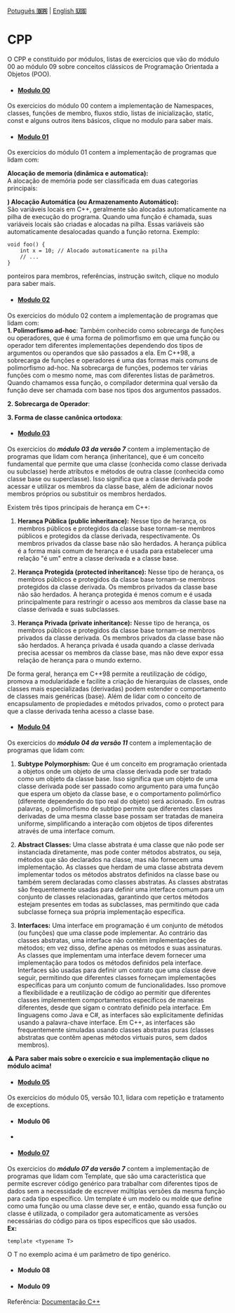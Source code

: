 <a href="" target="_blank">Potuguês **🇧🇷**</a> | <a href="./README_en.md" target="_blank">English **🇺🇸**</a>

# CPP

O CPP e constituido por módulos, listas de exercicios que vão do módulo 00 ao módulo 09 sobre conceitos clássicos de Programação Orientada a Objetos (POO).

- #### [Modulo 00](https://github.com/luciana-pereira/cpp/tree/master/cpp00)
Os exercicios do módulo 00 contem a implementação de Namespaces, classes, funções de membro, fluxos stdio, listas de inicialização, static, const e alguns outros itens básicos, clique no modulo para saber mais.

- #### [Modulo 01](https://github.com/luciana-pereira/cpp/tree/master/cpp01)
Os exercicios do módulo 01 contem a implementação de programas que lidam com:

**Alocação de memoria (dinâmica e automatica):**</br>
A alocação de memória pode ser classificada em duas categorias principais:

 **) Alocação Automática (ou Armazenamento Automático):** </br>
 São variáveis locais em C++, geralmente são alocadas automaticamente na pilha de execução do programa. Quando uma função é chamada, suas variáveis locais são criadas e alocadas na pilha. Essas variáveis são automaticamente desalocadas quando a função retorna.
Exemplo:
```
void foo() {
    int x = 10; // Alocado automaticamente na pilha
    // ...
}
```
ponteiros para membros, referências, instrução switch, clique no modulo para saber mais.

- #### [Modulo 02](https://github.com/luciana-pereira/cpp/tree/master/cpp02)
Os exercicios do módulo 02 contem a implementação de programas que lidam com:</br>
**1. Polimorfismo ad-hoc**:
Também conhecido como sobrecarga de funções ou operadores, que é uma forma de polimorfismo em que uma função ou operador tem diferentes implementações dependendo dos tipos de argumentos ou operandos que são passados a ela. Em C++98, a sobrecarga de funções e operadores é uma das formas mais comuns de polimorfismo ad-hoc.
Na sobrecarga de funções, podemos ter várias funções com o mesmo nome, mas com diferentes listas de parâmetros. Quando chamamos essa função, o compilador determina qual versão da função deve ser chamada com base nos tipos dos argumentos passados. 

**2. Sobrecarga de Operador**: 

**3. Forma de classe canônica ortodoxa**:

- #### [Modulo 03](https://github.com/luciana-pereira/cpp/tree/master/cpp03)
Os exercicios do _**módulo 03 da versão 7**_ contem a implementação de programas que lidam com herança (inheritance), que é um conceito fundamental que permite que uma classe (conhecida como classe derivada ou subclasse) herde atributos e métodos de outra classe (conhecida como classe base ou superclasse). Isso significa que a classe derivada pode acessar e utilizar os membros da classe base, além de adicionar novos membros próprios ou substituir os membros herdados.

Existem três tipos principais de herança em C++:

1. **Herança Pública (public inheritance):** Nesse tipo de herança, os membros públicos e protegidos da classe base tornam-se membros públicos e protegidos da classe derivada, respectivamente. Os membros privados da classe base não são herdados. A herança pública é a forma mais comum de herança e é usada para estabelecer uma relação "é um" entre a classe derivada e a classe base.

2. **Herança Protegida (protected inheritance):** Nesse tipo de herança, os membros públicos e protegidos da classe base tornam-se membros protegidos da classe derivada. Os membros privados da classe base não são herdados. A herança protegida é menos comum e é usada principalmente para restringir o acesso aos membros da classe base na classe derivada e suas subclasses.

3. **Herança Privada (private inheritance):** Nesse tipo de herança, os membros públicos e protegidos da classe base tornam-se membros privados da classe derivada. Os membros privados da classe base não são herdados. A herança privada é usada quando a classe derivada precisa acessar os membros da classe base, mas não deve expor essa relação de herança para o mundo externo.

De forma geral, herança em C++98 permite a reutilização de código, promova a modularidade e facilite a criação de hierarquias de classes, onde classes mais especializadas (derivadas) podem estender o comportamento de classes mais genéricas (base). Além de lidar com o conceito de encapsulamento de propiedades e métodos privados, como o protect para que a classe derivada tenha acesso a classe base.

- #### [Modulo 04](https://github.com/luciana-pereira/cpp/tree/master/cpp04)
Os exercicios do _**módulo 04 da versão 11**_ contem a implementação de programas que lidam com:
1. **Subtype Polymorphism:**
Que é um conceito em programação orientada a objetos onde um objeto de uma classe derivada pode ser tratado como um objeto da classe base. Isso significa que um objeto de uma classe derivada pode ser passado como argumento para uma função que espera um objeto da classe base, e o comportamento polimórfico (diferente dependendo do tipo real do objeto) será acionado. Em outras palavras, o polimorfismo de subtipo permite que diferentes classes derivadas de uma mesma classe base possam ser tratadas de maneira uniforme, simplificando a interação com objetos de tipos diferentes através de uma interface comum.

2. **Abstract Classes:**
Uma classe abstrata é uma classe que não pode ser instanciada diretamente, mas pode conter métodos abstratos, ou seja, métodos que são declarados na classe, mas não fornecem uma implementação. As classes que herdam de uma classe abstrata devem implementar todos os métodos abstratos definidos na classe base ou também serem declaradas como classes abstratas. As classes abstratas são frequentemente usadas para definir uma interface comum para um conjunto de classes relacionadas, garantindo que certos métodos estejam presentes em todas as subclasses, mas permitindo que cada subclasse forneça sua própria implementação específica.

3. **Interfaces:**
Uma interface em programação é um conjunto de métodos (ou funções) que uma classe pode implementar. Ao contrário das classes abstratas, uma interface não contém implementações de métodos; em vez disso, define apenas os métodos e suas assinaturas. As classes que implementam uma interface devem fornecer uma implementação para todos os métodos definidos pela interface. Interfaces são usadas para definir um contrato que uma classe deve seguir, permitindo que diferentes classes forneçam implementações específicas para um conjunto comum de funcionalidades. Isso promove a flexibilidade e a reutilização de código ao permitir que diferentes classes implementem comportamentos específicos de maneiras diferentes, desde que sigam o contrato definido pela interface. Em linguagens como Java e C#, as interfaces são explicitamente definidas usando a palavra-chave interface. Em C++, as interfaces são frequentemente simuladas usando classes abstratas puras (classes abstratas que contêm apenas métodos virtuais puros, sem dados membros).

**⚠️​ Para saber mais sobre o exercicio e sua implementação clique no módulo acima!**

- #### [Modulo 05](https://github.com/luciana-pereira/cpp/tree/master/cpp05)
Os exercicios do módulo 05, versão 10.1, lidara com repetição e tratamento de exceptions.

- #### Modulo 06
- 
- #### [Modulo 07](https://github.com/luciana-pereira/cpp/tree/master/cpp07)
Os exercicios do _**módulo 07 da versão 7**_ contem a implementação de programas que lidam com Template, que são uma característica que permite escrever código genérico para trabalhar com diferentes tipos de dados sem a necessidade de escrever múltiplas versões da mesma função para cada tipo específico. Um template é um modelo ou molde que define como uma função ou uma classe deve ser, e então, quando essa função ou classe é utilizada, o compilador gera automaticamente as versões necessárias do código para os tipos específicos que são usados.</br>
**Ex:** 
```
template <typename T>
```
O T no exemplo acima é um parâmetro de tipo genérico.

- #### Modulo 08
- #### Modulo 09

Referência: [Documentação C++](https://cplusplus.com/)

